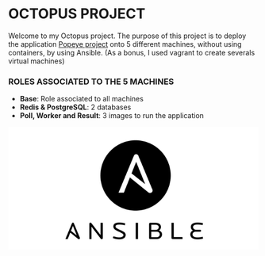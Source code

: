 # OCTOPUS PROJECT
Welcome to my Octopus project. The purpose of this project is to deploy the application [Popeye project](https://github.com/Reda-R/popeye_docker) onto 5 different machines, without using containers, by using Ansible. (As a bonus, I used vagrant to create severals virtual machines)


### ROLES ASSOCIATED TO THE 5 MACHINES
- **Base**: Role associated to all machines
- **Redis & PostgreSQL**: 2 databases
- **Poll, Worker and Result**: 3 images to run the application


![](/assets/ansible.png "Ansible Logo")
